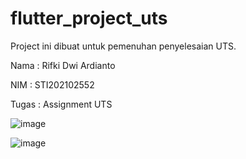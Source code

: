 # flutter_project_uts

Project ini dibuat untuk pemenuhan penyelesaian UTS.

Nama    : Rifki Dwi Ardianto

NIM     : STI202102552

Tugas   : Assignment UTS

![image](https://github.com/rifkidardianto/UTS_Rifki_DA_STI202102552/assets/165438349/6b15ba86-8861-4507-be18-153631b144de)

![image](https://github.com/rifkidardianto/UTS_Rifki_DA_STI202102552/assets/165438349/e66895a9-34cd-4fe2-aa5c-e02976361ced)




